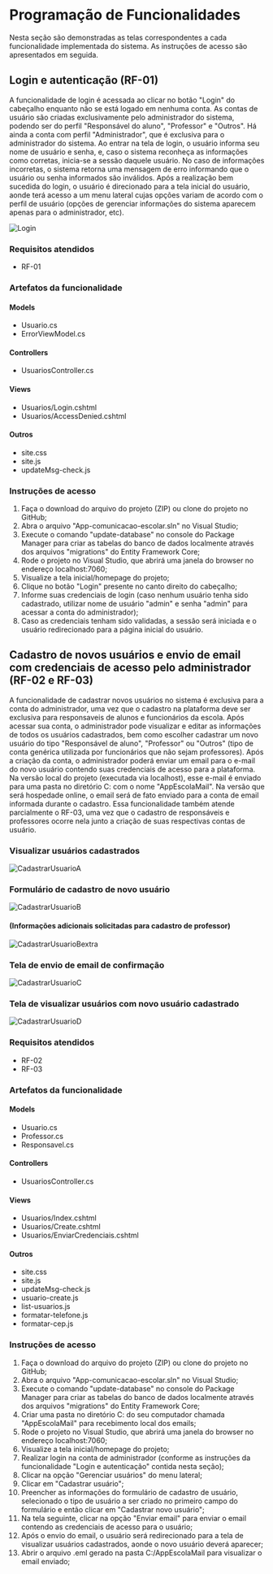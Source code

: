 # Programação de Funcionalidades

Nesta seção são demonstradas as telas correspondentes a cada funcionalidade implementada do sistema. As instruções de acesso são apresentados em seguida.

## Login e autenticação (RF-01)
A funcionalidade de login é acessada ao clicar no botão "Login" do cabeçalho enquanto não se está logado em nenhuma conta. As contas de usuário são criadas exclusivamente pelo administrador do sistema, podendo ser do perfil "Responsável do aluno", "Professor" e "Outros". Há ainda a conta com perfil "Administrador", que é exclusiva para o administrador do sistema. Ao entrar na tela de login, o usuário informa seu nome de usuário e senha, e, caso o sistema reconheça as informações como corretas, inicia-se a sessão daquele usuário. No caso de informações incorretas, o sistema retorna uma mensagem de erro informando que o usuário ou senha informados são inválidos. Após a realização bem sucedida do login, o usuário é direcionado para a tela inicial do usuário, aonde terá acesso a um menu lateral cujas opções variam de acordo com o perfil de usuário (opções de gerenciar informações do sistema aparecem apenas para o administrador, etc).

![Login](https://user-images.githubusercontent.com/74699119/166829687-7895e04a-aa4d-41cb-b720-b3441fc25e85.png)

### Requisitos atendidos
- RF-01

### Artefatos da funcionalidade
#### Models
- Usuario.cs
- ErrorViewModel.cs

#### Controllers
- UsuariosController.cs
#### Views
- Usuarios/Login.cshtml
- Usuarios/AccessDenied.cshtml
#### Outros
- site.css
- site.js
- updateMsg-check.js

### Instruções de acesso
1. Faça o download do arquivo do projeto (ZIP) ou clone do projeto no GitHub;
2. Abra o arquivo "App-comunicacao-escolar.sln" no Visual Studio;
3. Execute o comando "update-database" no console do Package Manager para criar as tabelas do banco de dados localmente através dos arquivos "migrations" do Entity Framework Core;
5. Rode o projeto no Visual Studio, que abrirá uma janela do browser no endereço localhost:7060;
5. Visualize a tela inicial/homepage do projeto;
6. Clique no botão "Login" presente no canto direito do cabeçalho;
7. Informe suas credenciais de login (caso nenhum usuário tenha sido cadastrado, utilizar nome de usuário "admin" e senha "admin" para acessar a conta do administrador);
8. Caso as credenciais tenham sido validadas, a sessão será iniciada e o usuário redirecionado para a página inicial do usuário.

## Cadastro de novos usuários e envio de email com credenciais de acesso pelo administrador (RF-02 e RF-03)
A funcionalidade de cadastrar novos usuários no sistema é exclusiva para a conta do administrador, uma vez que o cadastro na plataforma deve ser exclusiva para responsaveis de alunos e funcionários da escola. Após acessar sua conta, o administrador pode visualizar e editar as informações de todos os usuários cadastrados, bem como escolher cadastrar um novo usuário do tipo "Responsável de aluno", "Professor" ou "Outros" (tipo de conta genérica utilizada por funcionários que não sejam professores). Após a criação da conta, o administrador poderá enviar um email para o e-mail do novo usuário contendo suas credenciais de acesso para a plataforma. Na versão local do projeto (executada via localhost), esse e-mail é enviado para uma pasta no diretório C: com o nome "AppEscolaMail". Na versão que será hospedade online, o email será de fato enviado para a conta de email informada durante o cadastro. Essa funcionalidade também atende parcialmente o RF-03, uma vez que o cadastro de responsáveis e professores ocorre nela junto a criação de suas respectivas contas de usuário.

### Visualizar usuários cadastrados
![CadastrarUsuarioA](https://user-images.githubusercontent.com/74699119/166859983-735ab572-6baf-4614-a482-7e26d034a4a0.png)
### Formulário de cadastro de novo usuário
![CadastrarUsuarioB](https://user-images.githubusercontent.com/74699119/166859988-452b62a7-21f6-439f-b3d5-80981e8daa81.png)
#### (Informações adicionais solicitadas para cadastro de professor)
![CadastrarUsuarioBextra](https://user-images.githubusercontent.com/74699119/166859992-a1794085-458b-4b65-8189-7e805a26d36b.png)
### Tela de envio de email de confirmação
![CadastrarUsuarioC](https://user-images.githubusercontent.com/74699119/166859994-14d03792-69d4-4c15-9468-aa043df9fad1.png)
### Tela de visualizar usuários com novo usuário cadastrado
![CadastrarUsuarioD](https://user-images.githubusercontent.com/74699119/166859998-59bdb63f-071f-40d2-96a3-84eb8c4bc441.png)

### Requisitos atendidos
- RF-02
- RF-03

### Artefatos da funcionalidade
#### Models
- Usuario.cs
- Professor.cs
- Responsavel.cs
#### Controllers
- UsuariosController.cs
#### Views
- Usuarios/Index.cshtml
- Usuarios/Create.cshtml
- Usuarios/EnviarCredenciais.cshtml
#### Outros
- site.css
- site.js
- updateMsg-check.js
- usuario-create.js
- list-usuarios.js
- formatar-telefone.js
- formatar-cep.js

### Instruções de acesso
1. Faça o download do arquivo do projeto (ZIP) ou clone do projeto no GitHub;
2. Abra o arquivo "App-comunicacao-escolar.sln" no Visual Studio;
3. Execute o comando "update-database" no console do Package Manager para criar as tabelas do banco de dados localmente através dos arquivos "migrations" do Entity Framework Core;
4. Criar uma pasta no diretório C: do seu computador chamada "AppEscolaMail" para recebimento local dos emails;
5. Rode o projeto no Visual Studio, que abrirá uma janela do browser no endereço localhost:7060;
6. Visualize a tela inicial/homepage do projeto;
7. Realizar login na conta de administrador (conforme as instruções da funcionalidade "Login e autenticação" contida nesta seção);
8. Clicar na opção "Gerenciar usuários" do menu lateral;
9. Clicar em "Cadastrar usuário";
10. Preencher as informações do formulário de cadastro de usuário, selecionado o tipo de usuário a ser criado no primeiro campo do formulário e então clicar em "Cadastrar novo usuário";
11. Na tela seguinte, clicar na opção "Enviar email" para enviar o email contendo as credenciais de acesso para o usuário;
12. Após o envio do email, o usuário será redirecionado para a tela de visualizar usuários cadastrados, aonde o novo usuário deverá aparecer;
13. Abrir o arquivo .eml gerado na pasta C:/AppEscolaMail para visualizar o email enviado;


